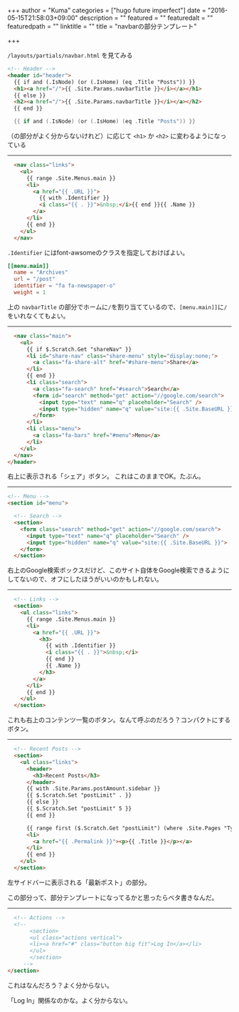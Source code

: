 +++
author = "Kuma"
categories = ["hugo future imperfect"]
date = "2016-05-15T21:58:03+09:00"
description = ""
featured = ""
featuredalt = ""
featuredpath = ""
linktitle = ""
title = "navbarの部分テンプレート"

+++

``/layouts/partials/navbar.html`` を見てみる
<!--more-->

``` html
<!-- Header -->
<header id="header">
  {{ if and (.IsNode) (or (.IsHome) (eq .Title "Posts")) }}
  <h1><a href="/">{{ .Site.Params.navbarTitle }}</i></a></h1>
  {{ else }}
  <h2><a href="/">{{ .Site.Params.navbarTitle }}</i></a></h2>
  {{ end }}
```

``` go
  {{ if and (.IsNode) (or (.IsHome) (eq .Title "Posts")) }}
```
（の部分がよく分からないけれど）に応じて ``<h1>`` か ``<h2>`` に変わるようになっている


---

``` html
  <nav class="links">
    <ul>
      {{ range .Site.Menus.main }}
      <li>
        <a href="{{ .URL }}">
          {{ with .Identifier }}
          <i class="{{ . }}">&nbsp;</i>{{ end }}{{ .Name }}
        </a>
      </li>
      {{ end }}
    </ul>
  </nav>
```

``.Identifier`` にはfont-awsomeのクラスを指定しておけばよい。

``` toml
[[menu.main]]
  name = "Archives"
  url = "/post"
  identifier = "fa fa-newspaper-o"
  weight = 1
```

上の ``navbarTitle`` の部分でホームに``/``を割り当てているので、``[menu.main]]``に``/``をいれなくてもよい。

---

``` html
  <nav class="main">
    <ul>
      {{ if $.Scratch.Get "shareNav" }}
      <li id="share-nav" class="share-menu" style="display:none;">
        <a class="fa-share-alt" href="#share-menu">Share</a>
      </li>
      {{ end }}
      <li class="search">
        <a class="fa-search" href="#search">Search</a>
        <form id="search" method="get" action="//google.com/search">
          <input type="text" name="q" placeholder="Search" />
          <input type="hidden" name="q" value="site:{{ .Site.BaseURL }}">
        </form>
      </li>
      <li class="menu">
        <a class="fa-bars" href="#menu">Menu</a>
      </li>
    </ul>
  </nav>
</header>
```

右上に表示される「シェア」ボタン。
これはこのままでOK。たぶん。


---

``` html
<!-- Menu -->
<section id="menu">

  <!-- Search -->
  <section>
    <form class="search" method="get" action="//google.com/search">
      <input type="text" name="q" placeholder="Search" />
      <input type="hidden" name="q" value="site:{{ .Site.BaseURL }}">
    </form>
  </section>
```

右上のGoogle検索ボックスだけど、このサイト自体をGoogle検索できるようにしてないので、オフにしたほうがいいのかもしれない。


---


``` html
  <!-- Links -->
  <section>
    <ul class="links">
      {{ range .Site.Menus.main }}
      <li>
        <a href="{{ .URL }}">
          <h3>
            {{ with .Identifier }}
            <i class="{{ . }}">&nbsp;</i>
            {{ end }}
            {{ .Name }}
          </h3>
        </a>
      </li>
      {{ end }}
    </ul>
  </section>
```

これも右上のコンテンツ一覧のボタン。なんて呼ぶのだろう？コンパクトにするボタン。


---


``` html
  <!-- Recent Posts -->
  <section>
    <ul class="links">
      <header>
        <h3>Recent Posts</h3>
      </header>
      {{ with .Site.Params.postAmount.sidebar }}
      {{ $.Scratch.Set "postLimit" . }}
      {{ else }}
      {{ $.Scratch.Set "postLimit" 5 }}
      {{ end }}

      {{ range first ($.Scratch.Get "postLimit") (where .Site.Pages "Type" "post") }}
      <li>
        <a href="{{ .Permalink }}"><p>{{ .Title }}</p></a>
      </li>
      {{ end }}
    </ul>
  </section>
```

左サイドバーに表示される「最新ポスト」の部分。

この部分って、部分テンプレートになってるかと思ったらベタ書きなんだ。

---


``` html
  <!-- Actions -->
  <!--
       <section>
       <ul class="actions vertical">
       <li><a href="#" class="button big fit">Log In</a></li>
       </ul>
       </section>
     -->
</section>
```

これはなんだろう？よく分からない。

「Log In」関係なのかな。よく分からない。
